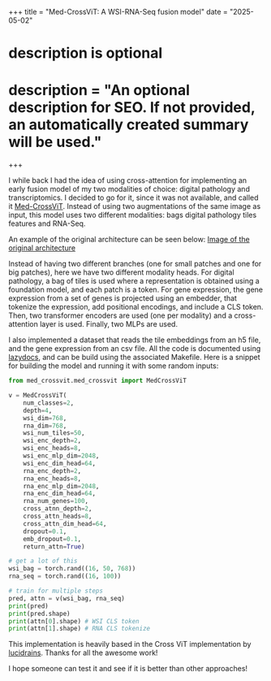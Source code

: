 +++
title = "Med-CrossViT: A WSI-RNA-Seq fusion model"
date = "2025-05-02"

#
# description is optional
#
# description = "An optional description for SEO. If not provided, an automatically created summary will be used."

+++

I while back I had the idea of using cross-attention for implementing an early fusion model of my two modalities of choice: digital pathology and transcriptomics. I decided to go for it, since it was not available, and called it [Med-CrossViT](https://github.com/pacocp/Med-CrossViT). Instead of using two augmentations of the same image as input, this model uses two different modalities: bags digital pathology tiles features and RNA-Seq.

An example of the original architecture can be seen below:
[Image of the original architecture](https://github.com/pacocp/blog/blob/main/assets/crossvit.png)

Instead of having two different branches (one for small patches and one for big patches), here we have two different modality heads. For digital pathology, a bag of tiles is used where a representation is obtained using a foundation model, and each patch is a token. For gene expression, the gene expression from a set of genes is projected using an embedder, that tokenize the expression, add positional encodings, and include a CLS token. Then, two transformer encoders are used (one per modality) and a cross-attention layer is used. Finally, two MLPs are used.

I also implemented a dataset that reads the tile embeddings from an h5 file, and the gene expression from an csv file. All the code is documented using [lazydocs](https://github.com/ml-tooling/lazydocs), and can be build using the associated Makefile. Here is a snippet for building the model and running it with some random inputs:

```python
from med_crossvit.med_crossvit import MedCrossViT

v = MedCrossViT(
    num_classes=2,
    depth=4,
    wsi_dim=768,
    rna_dim=768,
    wsi_num_tiles=50,
    wsi_enc_depth=2,
    wsi_enc_heads=8,
    wsi_enc_mlp_dim=2048,
    wsi_enc_dim_head=64,
    rna_enc_depth=2,
    rna_enc_heads=8,
    rna_enc_mlp_dim=2048,
    rna_enc_dim_head=64,
    rna_num_genes=100,
    cross_atnn_depth=2,
    cross_attn_heads=8,
    cross_attn_dim_head=64,
    dropout=0.1,
    emb_dropout=0.1,
    return_attn=True)

# get a lot of this
wsi_bag = torch.rand((16, 50, 768))
rna_seq = torch.rand((16, 100))

# train for multiple steps
pred, attn = v(wsi_bag, rna_seq)
print(pred)
print(pred.shape)
print(attn[0].shape) # WSI CLS token
print(attn[1].shape) # RNA CLS tokenize
```

This implementation is heavily based in the Cross ViT implementation by [lucidrains](https://github.com/lucidrains). Thanks for all the awesome work!

I hope someone can test it and see if it is better than other approaches!




